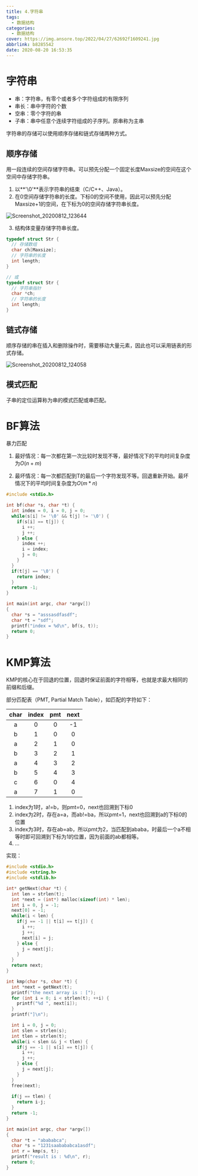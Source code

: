 ```yaml
---
title: 4.字符串
tags:
  - 数据结构
categories:
  - 数据结构
cover: https://img.ansore.top/2022/04/27/62692f1609241.jpg
abbrlink: b8285542
date: 2020-08-20 16:53:35
---
```


# 字符串

- 串：字符串，有零个或者多个字符组成的有限序列
- 串长：串中字符的个数
- 空串：零个字符的串
- 子串：串中任意个连续字符组成的子序列。原串称为主串

字符串的存储可以使用顺序存储和链式存储两种方式。

## 顺序存储

用一段连续的空间存储字符串。可以预先分配一个固定长度Maxsize的空间在这个空间中存储字符串。

1. 以**'\0'**表示字符串的结束（C/C++、Java）。
2. 在0空间存储字符串的长度。下标0的空间不使用，因此可以预先分配Maxsize+1的空间，在下标为0的空间存储字符串长度。

![Screenshot_20200812_123644](https://img.ansore.top/2022/05/01/626e32fdb362c.png)

3. 结构体变量存储字符串长度。

```c
typedef struct Str {
  // 存储数组
  char ch[Maxsize];
  // 字符串的长度
  int length;
}

// 或
typedef struct Str {
  // 字符串指针
  char *ch;
  // 字符串的长度
  int length;
}
```

## 链式存储

顺序存储的串在插入和删除操作时，需要移动大量元素，因此也可以采用链表的形式存储。

![Screenshot_20200812_124058](https://img.ansore.top/2022/05/01/626e33008b81b.png)

## 模式匹配

子串的定位运算称为串的模式匹配或串匹配。

# BF算法

暴力匹配

1. 最好情况：每一次都在第一次比较时发现不等，最好情况下的平均时间复杂度为$O(n+m)$

2. 最坏情况：每一次都匹配到T的最后一个字符发现不等。回退重新开始。最坏情况下的平均时间复杂度为$O(m*n)$

```c
#include <stdio.h>

int bf(char *s, char *t) {
  int index = 0, i = 0, j = 0;
  while(s[i] != '\0' && t[j] != '\0') {
    if(s[i] == t[j]) {
      i ++;
      j ++;
    } else {
      index ++;
      i = index;
      j = 0;
    }
  }
  if(t[j] == '\0') {
    return index;
  }
  return -1;
}

int main(int argc, char *argv[])
{
  char *s = "asssasdfasdf";
  char *t = "sdf";
  printf("index = %d\n", bf(s, t));
  return 0;
}
```

# KMP算法

KMP的核心在于回退的位置，回退时保证前面的字符相等，也就是求最大相同的前缀和后缀。

部分匹配表（PMT, Partial Match Table），如匹配的字符如下：

| char | index | pmt  | next |
| :--: | :---: | :--: | :--: |
|  a   |   0   |  0   |  -1  |
|  b   |   1   |  0   |  0   |
|  a   |   2   |  1   |  0   |
|  b   |   3   |  2   |  1   |
|  a   |   4   |  3   |  2   |
|  b   |   5   |  4   |  3   |
|  c   |   6   |  0   |  4   |
|  a   |   7   |  1   |  0   |

1. index为1时，a!=b，则pmt=0，next也回溯到下标0
2. index为2时，存在a=a，而ab!=ba，所以pmt=1，next也回溯到a的下标0的位置
3. index为3时，存在ab=ab，所以pmt为2，当匹配到ababa，时最后一个a不相等时即可回溯到下标为1的位置，因为前面的ab都相等。
4. ...

实现：

```c
#include <stdio.h>
#include <string.h>
#include <stdlib.h>

int* getNext(char *t) {
  int len = strlen(t);
  int *next = (int*) malloc(sizeof(int) * len);
  int i = 0, j = -1;
  next[0] = -1;
  while(i < len) {
    if(j == -1 || t[i] == t[j]) {
      i ++;
      j ++;
      next[i] = j;
    } else {
      j = next[j];
    }
  }
  return next;
}

int kmp(char *s, char *t) {
  int *next = getNext(t);
  printf("the next array is : [");
  for (int i = 0; i < strlen(t); ++i) {
    printf("%d ", next[i]);
  }
  printf("]\n");

  int i = 0, j = 0;
  int slen = strlen(s);
  int tlen = strlen(t);
  while(i < slen && j < tlen) {
    if(j == -1 || s[i] == t[j]) {
      i ++;
      j ++;
    } else {
      j = next[j];
    }
  }
  free(next);
  
  if(j == tlen) {
    return i-j;
  }
  return -1;
}

int main(int argc, char *argv[])
{
  char *t = "abababca";
  char *s = "1231saabababca1asdf";
  int r = kmp(s, t);
  printf("result is : %d\n", r);
  return 0;
}
```

